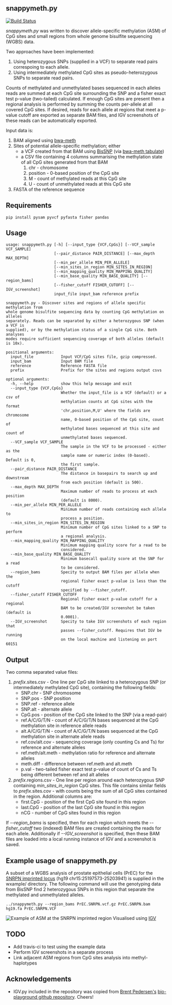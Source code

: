 snappymeth.py
---

[![Build Status](https://travis-ci.org/astatham/snappymeth.svg?branch=master)](https://travis-ci.org/astatham/snappymeth)

*snappymeth.py* was written to discover allele-specific methylation (ASM) of CpG sites and small regions from whole genome bisulfite sequencing (WGBS) data.

Two approaches have been implemented:

1. Using heterozygous SNPs (supplied in a VCF) to separate read pairs correspoing to each allele.
2. Using intermediately methylated CpG sites as pseudo-heterozygous SNPs to separate read pairs.

Counts of methylated and unmethylated bases sequenced in each alleles reads are summed at each CpG site surrounding the SNP and a fisher exact test p-value (two-tailed) calculated. If enough CpG sites are present then a regional analysis is performed by summing the counts per-allele at all covered CpG sites. If desired, reads for each allele at regions that meet a p-value cutoff are exported as separate BAM files, and IGV screenshots of these reads can be automatically exported.

Input data is:

1. BAM aligned using [bwa-meth](https://github.com/brentp/bwa-meth)
2. Sites of potential allele-specific methylation; either
	* a VCF created from that BAM using [BisSNP](http://epigenome.usc.edu/publicationdata/bissnp2011/) (via [bwa-meth tabulate](https://github.com/brentp/bwa-meth))
	* a CSV file containing 4 columns summarising the methylation state of all CpG sites generated from that BAM
		1. chr - chromosome 
		2. position - 0-based position of the CpG site
		3. M - count of methylated reads at this CpG site
		4. U - count of unmethylated reads at this CpG site
3. FASTA of the reference sequence

Requirements
---

    pip install pysam pyvcf pyfasta fisher pandas

Usage
---
	usage: snappymeth.py [-h] [--input_type {VCF,CpGs}] [--VCF_sample VCF_SAMPLE]
	                     [--pair_distance PAIR_DISTANCE] [--max_depth MAX_DEPTH]
	                     [--min_per_allele MIN_PER_ALLELE]
	                     [--min_sites_in_region MIN_SITES_IN_REGION]
	                     [--min_mapping_quality MIN_MAPPING_QUALITY]
	                     [--min_base_quality MIN_BASE_QUALITY] [--region_bams]
	                     [--fisher_cutoff FISHER_CUTOFF] [--IGV_screenshot]
	                     input_file input_bam reference prefix

	snappymeth.py - Discover sites and regions of allele specific methylation from
	whole genome bisulfite sequencing data by counting CpG methylation on alleles
	separately. Reads can be separated by either a heterozygous SNP (when a VCF is
	supplied), or by the methylation status of a single CpG site. Both analyses
	modes require sufficient sequencing coverage of both alleles (default is 10x).

	positional arguments:
	  input_file            Input VCF/CpG sites file, gzip compressed.
	  input_bam             Input BAM file
	  reference             Reference FASTA file
	  prefix                Prefix for the sites and regions output csvs

	optional arguments:
	  -h, --help            show this help message and exit
	  --input_type {VCF,CpGs}
	                        Whether the input_file is a VCF (default) or a csv of
	                        methylation counts at CpG sites with the format
	                        'chr,position,M,U' where the fields are chromosome
	                        name, 0-based position of the CpG site, count of
	                        methylated bases sequenced at this site and count of
	                        unmethylated bases sequenced.
	  --VCF_sample VCF_SAMPLE
	                        The sample in the VCF to be processed - either as the
	                        sample name or numeric index (0-based). Default is 0,
	                        the first sample.
	  --pair_distance PAIR_DISTANCE
	                        The distance in basepairs to search up and downstream
	                        from each position (default is 500).
	  --max_depth MAX_DEPTH
	                        Maximum number of reads to process at each position
	                        (default is 8000).
	  --min_per_allele MIN_PER_ALLELE
	                        Minimum number of reads containing each allele to
	                        process a position.
	  --min_sites_in_region MIN_SITES_IN_REGION
	                        Minimum number of CpG sites linked to a SNP to perform
	                        a regional analysis.
	  --min_mapping_quality MIN_MAPPING_QUALITY
	                        Minimum mapping quality score for a read to be
	                        considered.
	  --min_base_quality MIN_BASE_QUALITY
	                        Minimum basecall quality score at the SNP for a read
	                        to be considered.
	  --region_bams         Specity to output BAM files per allele when the
	                        regional fisher exact p-value is less than the cutoff
	                        specified by --fisher_cutoff.
	  --fisher_cutoff FISHER_CUTOFF
	                        Regional fisher exact p-value cutoff for a regional
	                        BAM to be created/IGV screenshot be taken (default is
	                        0.0001).
	  --IGV_screenshot      Specity to take IGV screenshots of each region that
	                        passes --fisher_cutoff. Requires that IGV be running
	                        on the local machine and listening on port 60151

Output
---

Two comma separated value files:

1. *prefix*.sites.csv - One line per CpG site linked to a heterozygous SNP (or intermediately methylated CpG site), containing the following fields:
	* SNP.chr - SNP chromosome
	* SNP.pos - SNP position
	* SNP.ref - reference allele
	* SNP.alt - alternate allele
	* CpG.pos - position of the CpG site linked to the SNP (via a read-pair)
	* ref.A/C/G/T/N - count of A/C/G/T/N bases sequenced at the CpG methylation site in reference allele reads
	* alt.A/C/G/T/N - count of A/C/G/T/N bases sequenced at the CpG methylation site in alternate allele reads
	* ref.cov/alt.cov - sequencing coverage (only counting Cs and Ts) for reference and alternate alleles
	* ref.meth/alt.meth - methylation ratio for reference and alternate alleles
	* meth.diff - difference between ref.meth and alt.meth
	* p.val - two-tailed fisher exact test p-value of count of Cs and Ts being different between ref and alt alleles
2. *prefix*.regions.csv - One line per region around each heterozygous SNP containing *min\_sites\_in\_region* CpG sites. This file contains similar fields to *prefix*.sites.cov - with counts being the sum of all CpG sites contained in the region. Additional columns are:
	* first.CpG - position of the first CpG site found in this region
	* last.CpG - position of the last CpG site found in this region
	* nCG - number of CpG sites found in this region

If *--region_bams* is specified, then for each region which meets the *--fisher_cutoff* two (indexed) BAM files are created containing the reads for each allele. Additionally if *--IGV_screenshot* is specified, then these BAM files are loaded into a local running instance of IGV and a screenshot is saved.

Example usage of snappymeth.py
---

A subset of a WGBS analysis of prostate epithelial cells (PrEC) for the [SNRPN imprinted locus](http://www.ncbi.nlm.nih.gov/pmc/articles/PMC2892089/) (hg19 chr15:25197573-25203941) is supplied in the wxample/ directory. The following command will use the genotyping data from BisSNP find 2 heterozygous SNPs in this region that separate the methylated and unmethylated alleles.

    ../snappymeth.py --region_bams PrEC.SNRPN.vcf.gz PrEC.SNRPN.bam hg19.fa PrEC.SNRPN.VCF

![Example of ASM at the SNRPN imprinted region](http://i.imgur.com/Pg6CP5H.png)
Visualised using [IGV](https://www.broadinstitute.org/igv/)

TODO
---

* Add travis-ci to test using the example data
* Perform IGV screenshots in a separate process
* Link adjacent ASM regions from CpG sites analysis into methyl-haplotypes

Acknowledgements
---
* IGV.py included in the repository was copied from [Brent Pedersen's](https://github.com/brentp) [bio-playground github repository](https://github.com/brentp/bio-playground/blob/master/igv/igv.py). Cheers!

